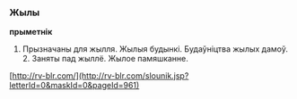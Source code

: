 ### Жылы
**прыметнік**

1. Прызначаны для жылля. Жылыя будынкі. Будаўніцтва жылых дамоў. 2. Заняты пад жыллё. Жылое памяшканне.

<a rel="author">[http://rv-blr.com/](http://rv-blr.com/slounik.jsp?letterId=0&maskId=0&pageId=961)</a>
